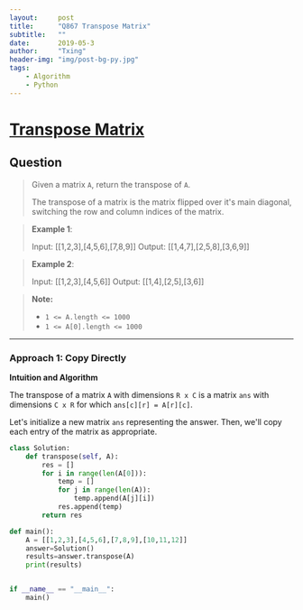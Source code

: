 ```yaml
---
layout:     post
title:      "Q867 Transpose Matrix"
subtitle:   ""
date:       2019-05-3
author:     "Txing"
header-img: "img/post-bg-py.jpg"
tags:
    - Algorithm
    - Python
---
```


# [Transpose Matrix](https://leetcode.com/problems/transpose-matrix/)

## Question

> Given a matrix `A`, return the transpose of `A`.
>
> The transpose of a matrix is the matrix flipped over it's main diagonal, switching the row and column indices of the matrix.

> **Example 1**: 
>
> Input: [[1,2,3],[4,5,6],[7,8,9]]
> Output: [[1,4,7],[2,5,8],[3,6,9]]
>
> 

> **Example 2**: 
>
> Input: [[1,2,3],[4,5,6]]
> Output: [[1,4],[2,5],[3,6]]

> **Note:**
>
> - `1 <= A.length <= 1000`
> - `1 <= A[0].length <= 1000`

---

### Approach 1: Copy Directly

**Intuition and Algorithm**

The transpose of a matrix `A` with dimensions `R x C` is a matrix `ans` with dimensions `C x R` for which `ans[c][r] = A[r][c]`.

Let's initialize a new matrix `ans` representing the answer. Then, we'll copy each entry of the matrix as appropriate.

```python
class Solution:
    def transpose(self, A):
        res = []
        for i in range(len(A[0])):
            temp = []
            for j in range(len(A)):
                temp.append(A[j][i])
            res.append(temp)
        return res

def main():
    A = [[1,2,3],[4,5,6],[7,8,9],[10,11,12]]
    answer=Solution()
    results=answer.transpose(A)
    print(results)


if __name__ == "__main__":
    main()
```


